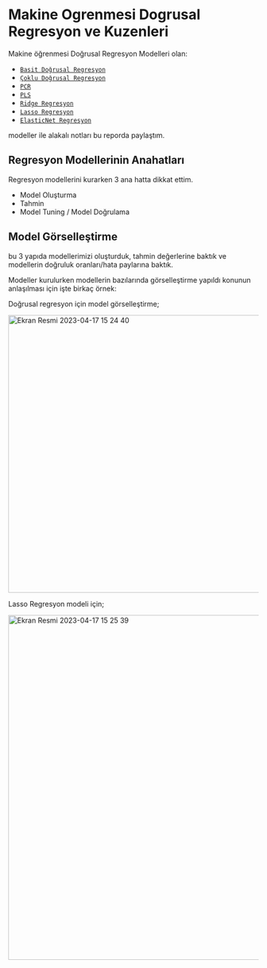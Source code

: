 # Makine Ogrenmesi Dogrusal Regresyon ve Kuzenleri
Makine öğrenmesi Doğrusal Regresyon Modelleri olan:

- [`Basit Doğrusal Regresyon`](dogrusal_regresyon.ipynb)
- [`Çoklu Doğrusal Regresyon`](Coklu_Dogrusal_Regresyon.ipynb)
- [`PCR`](PCR.ipynb)
- [`PLS`](PLS.ipynb)
- [`Ridge Regresyon`](Ridge_Regresyon.ipynb)
- [`Lasso Regresyon`](Lassso_Regresyon.ipynb)
- [`ElasticNet Regresyon`](ElasticNet_Regresyon.ipynb)

modeller ile alakalı notları bu reporda paylaştım.

## Regresyon Modellerinin Anahatları
Regresyon modellerini kurarken 3 ana hatta dikkat ettim.
- Model Oluşturma
- Tahmin
- Model Tuning / Model Doğrulama

## Model Görselleştirme

bu 3 yapıda modellerimizi oluşturduk, tahmin değerlerine baktık ve modellerin doğruluk oranları/hata paylarına baktık.

Modeller kurulurken modellerin bazılarında görselleştirme yapıldı konunun anlaşılması için işte birkaç örnek:

Doğrusal regresyon için model görselleştirme;

<img width="558" alt="Ekran Resmi 2023-04-17 15 24 40" src="https://user-images.githubusercontent.com/91786686/232483128-4912adea-73c7-4b25-87b9-158a936831ff.png">

Lasso Regresyon modeli için;

<img width="693" alt="Ekran Resmi 2023-04-17 15 25 39" src="https://user-images.githubusercontent.com/91786686/232483381-6bd6a713-2526-44eb-8404-e29262c48da5.png">
